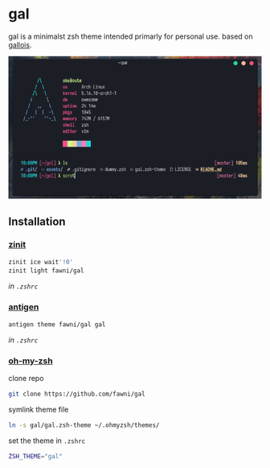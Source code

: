 # gal

gal is a minimalst zsh theme intended primarly for personal use. based on [gallois](https://github.com/ohmyzsh/ohmyzsh/blob/master/themes/gallois.zsh-theme).

![scrot](./assets/scrot.png)

## Installation

### [zinit](https://github.com/zdharma-continuum/zinit)

```sh
zinit ice wait'!0'
zinit light fawni/gal
```

_in `.zshrc`_

### [antigen](https://github.com/zsh-users/antigen)

```sh
antigen theme fawni/gal gal
```

_in `.zshrc`_

### [oh-my-zsh](https://github.com/ohmyzsh/ohmyzsh)

clone repo

```sh
git clone https://github.com/fawni/gal
```

symlink theme file

```sh
ln -s gal/gal.zsh-theme ~/.ohmyzsh/themes/
```

set the theme in `.zshrc`

```sh
ZSH_THEME="gal"
```
